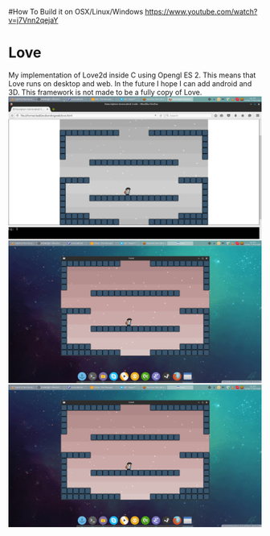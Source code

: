 #How To Build it on OSX/Linux/Windows
https://www.youtube.com/watch?v=j7Vnn2qejaY
# Love
My implementation of Love2d inside C using Opengl ES 2. This means that Love runs on desktop and web.
In the future I hope I can add android and 3D.
This framework is not made to be a fully copy of Love.
![Image 1:](data/1.png?raw=true "Web")
![Image 2:](data/2.png?raw=true "Linux")
![Image 2:](data/2.png?raw=true "Os X")
